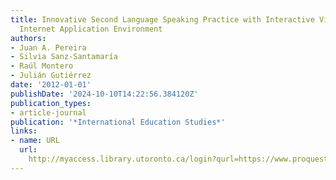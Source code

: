 ```yaml
---
title: Innovative Second Language Speaking Practice with Interactive Videos in a Rich
  Internet Application Environment
authors:
- Juan A. Pereira
- Silvia Sanz-Santamaría
- Raúl Montero
- Julián Gutiérrez
date: '2012-01-01'
publishDate: '2024-10-10T14:22:56.384120Z'
publication_types:
- article-journal
publication: '*International Education Studies*'
links:
- name: URL
  url: 
    http://myaccess.library.utoronto.ca/login?qurl=https://www.proquest.com/docview/1720061444?accountid=14771&bdid=38382&_bd=2XxGLEICVgVdhukiSMVigs4j4Dk%3D
---
```


